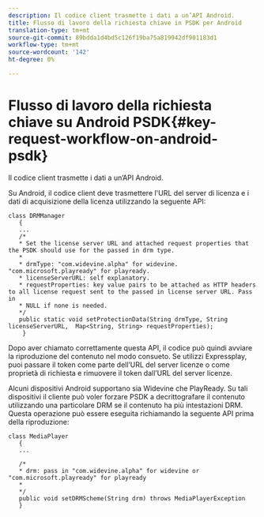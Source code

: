 ```yaml
---
description: Il codice client trasmette i dati a un’API Android.
title: Flusso di lavoro della richiesta chiave in PSDK per Android
translation-type: tm+mt
source-git-commit: 89bdda1d4bd5c126f19ba75a819942df901183d1
workflow-type: tm+mt
source-wordcount: '142'
ht-degree: 0%

---
```



# Flusso di lavoro della richiesta chiave su Android PSDK{#key-request-workflow-on-android-psdk}

Il codice client trasmette i dati a un’API Android.

Su Android, il codice client deve trasmettere l&#39;URL del server di licenza e i dati di acquisizione della licenza utilizzando la seguente API:

```
class DRMManager 
   { 
   ... 
   /* 
   * Set the license server URL and attached request properties that the PSDK should use for the passed in drm type.  
   * 
   * drmType: "com.widevine.alpha" for widevine. "com.microsoft.playready" for playready. 
   * licenseServerURL: self explanatory.  
   * requestProperties: key value pairs to be attached as HTTP headers to all license request sent to the passed in license server URL. Pass in 
   * NULL if none is needed.  
   */ 
   public static void setProtectionData(String drmType, String licenseServerURL,  Map<String, String> requestProperties); 
    }
```

Dopo aver chiamato correttamente questa API, il codice può quindi avviare la riproduzione del contenuto nel modo consueto. Se utilizzi Expressplay, puoi passare il token come parte dell’URL del server licenze o come proprietà di richiesta e rimuovere il token dall’URL del server licenze.

Alcuni dispositivi Android supportano sia Widevine che PlayReady. Su tali dispositivi il cliente può voler forzare PSDK a decrittografare il contenuto utilizzando una particolare DRM se il contenuto ha più intestazioni DRM. Questa operazione può essere eseguita richiamando la seguente API prima della riproduzione:

```
class MediaPlayer 
   { 
   ... 
    
   /* 
   * drm: pass in "com.widevine.alpha" for widevine or "com.microsoft.playready" for playready 
   * 
   */ 
   public void setDRMScheme(String drm) throws MediaPlayerException 
   }
```

